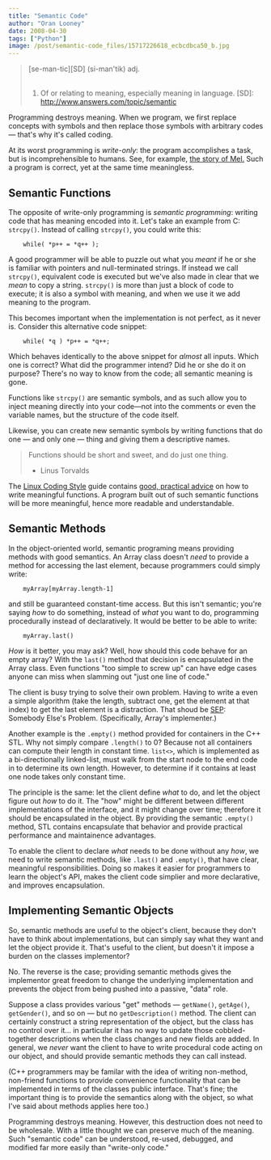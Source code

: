 ```yaml
---
title: "Semantic Code"
author: "Oran Looney"
date: 2008-04-30
tags: ["Python"]
image: /post/semantic-code_files/15717226618_ecbcdbca50_b.jpg
---
```


> [se-man-tic][SD] (si-man'tik) adj. <br> &nbsp; &nbsp;
> 1. Of or relating to meaning, especially meaning in language.
[SD]: http://www.answers.com/topic/semantic

Programming destroys meaning.  When we program, we first replace concepts with symbols and then replace those symbols with arbitrary codes &mdash; that's why it's called coding.

At its worst programming is  *write-only*: the program accomplishes a task, but is incomprehensible to humans.  See, for example, [the story of Mel.][TSOM]  Such a program is correct, yet at the same time meaningless.

[TSOM]: http://www.pbm.com/~lindahl/mel.html

Semantic Functions
------------------
The opposite of write-only programming is *semantic programming*: writing code that has meaning encoded into it.  Let's take an example from C: `strcpy()`.  Instead of calling `strcpy()`, you could write this:

        while( *p++ = *q++ );

A good programmer will be able to puzzle out what you *meant* if he or she is familiar with pointers and null-terminated strings.  If instead we call `strcpy()`, equivalent code is executed but we've also made in clear that we *mean* to copy a string.  `strcpy()` is more than just a block of code to execute; it is also a symbol with meaning, and when we use it we add meaning to the program.

This becomes important when the implementation is not perfect, as it never is.  Consider this alternative code snippet:

        while( *q ) *p++ = *q++;

Which behaves identically to the above snippet for *almost* all inputs.  Which one is correct?  What did the programmer intend?  Did he or she do it on purpose?  There's no way to know from the code; all semantic meaning is gone.

Functions like `strcpy()` are semantic symbols, and as such allow you to inject meaning directly into your code&mdash;not into the comments or even the variable names, but the structure of the code itself.

Likewise, you can create new semantic symbols by writing functions that do one &mdash; and only one &mdash; thing and giving them a descriptive names.

> Functions should be short and sweet, and do just one thing.<br/>
> - Linus Torvalds

The [Linux Coding Style][LCS] guide contains [good, practical advice][LCS] on how to write meaningful functions.  A program built out of such semantic functions will be more meaningful, hence more readable and understandable.

[LCS]: http://lxr.linux.no/linux/Documentation/CodingStyle#L342


Semantic Methods
----------------
In the object-oriented world, semantic programing means providing methods with good semantics.  An Array class doesn't *need* to provide a method for accessing the last element, because programmers could simply write:

        myArray[myArray.length-1]

and still be guaranteed constant-time access.  But this isn't semantic; you're saying *how* to do something, instead of *what* you want to do, programming procedurally instead of declaratively.  It would be better to be able to write:

        myArray.last()

*How* is it better, you may ask?  Well, how should this code behave for an empty array?  With the `last()` method that decision is encapsulated in the Array class.  Even functions "too simple to screw up" can have edge cases anyone can miss when slamming out "just one line of code."

The client is busy trying to solve their own problem.  Having to write a even a simple algorithm (take the length, subtract one, get the element at that index) to get the last element is a distraction.    That shoud be [SEP][SEP]: Somebody Else's Problem.  (Specifically, Array's implementer.)

[SEP]: http://everything2.com/e2node/Somebody%2520Else%2527s%2520Problem%2520Field

Another example is the `.empty()` method provided for containers in the C++ STL.  Why not simply compare `.length()` to 0?  Because not all containers can compute their length in constant time.  `list<>`, which is implemented as a bi-directionally linked-list, must walk from the start node to the end code in to determine its own length.  However, to determine if it contains at least one node takes only constant time.

The principle is the same: let the client define *what* to do, and let the object figure out *how* to do it.  The "how" might be different between different implementations of the interface, and it might change over time; therefore it should be encapsulated in the object.  By providing the semantic `.empty()` method, STL contains encapsulate that behavior and provide practical performance and maintainence advantages.

To enable the client to declare *what* needs to be done without any *how*, we need to write semantic methods, like `.last()` and `.empty()`, that have clear, meaningful responsibilities.  Doing so makes it easier for programmers to learn the object's API, makes the client code simplier and more declarative, and improves encapsulation.

Implementing Semantic Objects
----------------------------
So, semantic methods are useful to the object's client, because they don't have to think about implementations, but can simply say what they want and let the object provide it.  That's useful to the client, but doesn't it impose a burden on the classes implementor?

No.  The reverse is the case; providing semantic methods gives the implementor great freedom to change the underlying implementation and prevents the object from being pushed into a passive, "data" role.

Suppose a class provides various "get" methods &mdash; `getName()`, `getAge()`, `getGender()`, and so on &mdash; but no `getDescription()`  method.  The client can certainly construct a string representation of the object, but the class has no control over it... in particular it has no way to update those cobbled-together descriptions when the class changes and new fields are added.  In general, we *never* want the client to have to write procedural code acting on our object, and should provide semantic methods they can call instead.

(C++ programmers may be familar with the idea of writing non-method, non-friend functions to provide convenience functionality that can be implemented in terms of the classes public interface.  That's fine; the important thing is to provide the semantics along with the object, so what I've said about methods applies here too.)

Programming destroys meaning.  However, this destruction does not need  to be wholesale.  With a little thought we can preserve much of the meaning.  Such "semantic code" can be understood, re-used, debugged, and modified far more easily than "write-only code."
